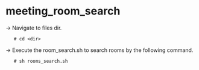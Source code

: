 # meeting_room_search
 -> Navigate to files dir.
       
       # cd <dir>
       
 -> Execute the room_search.sh to search rooms by the following command.
 
       # sh rooms_search.sh
       
       
 
       
       
